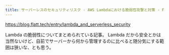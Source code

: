 ```yaml
---
title: サーバーレスのセキュリティリスク - AWS Lambdaにおける脆弱性攻撃と対策 - Flatt Security Blog
---
```


https://blog.flatt.tech/entry/lambda_and_serverless_security

Lambda の脆弱性についてまとめられている記事。
Lambda だから安全とかは当然ないけど、自前でサーバーから何から管理するのに比べると随分気にする範囲は狭いな、とも思う。
